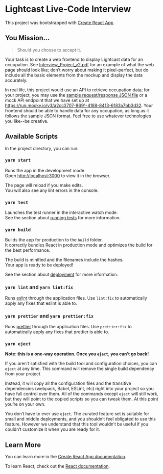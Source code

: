 # Lightcast Live-Code Interview

This project was bootstrapped with [Create React App](https://github.com/facebook/create-react-app).

## You Mission...

> Should you choose to accept it.

Your task is to create a web frontend to display Lightcast data for an occupation. See [Interview_Project_v2.pdf](./Interview_Project_v2.pdf) for an example of what the web page should look like; don’t worry about making it pixel-perfect, but do include all the basic elements from the mockup and display the data accurately.

In real life, this project would use an API to retrieve occupation data; for your project, you may use the [sample request/response JSON file](./ProjectSampleReponse.json) or a mock API endpoint that we have set up at https://run.mocky.io/v3/a2cc3707-8691-4188-8413-6183a7bb3d32. Your frontend should be able to handle data for any occupation, as long as it follows the sample JSON format. Feel free to use whatever technologies you like--be creative.

## Available Scripts

In the project directory, you can run:

### `yarn start`

Runs the app in the development mode.\
Open [http://localhost:3000](http://localhost:3000) to view it in the browser.

The page will reload if you make edits.\
You will also see any lint errors in the console.

### `yarn test`

Launches the test runner in the interactive watch mode.\
See the section about [running tests](https://facebook.github.io/create-react-app/docs/running-tests) for more information.

### `yarn build`

Builds the app for production to the `build` folder.\
It correctly bundles React in production mode and optimizes the build for the best performance.

The build is minified and the filenames include the hashes.\
Your app is ready to be deployed!

See the section about [deployment](https://facebook.github.io/create-react-app/docs/deployment) for more information.

### `yarn lint` and `yarn lint:fix`

Runs [eslint](https://eslint.org/) through the application files. Use `lint:fix` to automatically apply any fixes that eslint is able to.

### `yarn prettier` and `yarn prettier:fix`

Runs [prettier](https://prettier.io/) through the application files. Use `prettier:fix` to automatically apply any fixes that prettier is able to.

### `yarn eject`

**Note: this is a one-way operation. Once you `eject`, you can’t go back!**

If you aren’t satisfied with the build tool and configuration choices, you can `eject` at any time. This command will remove the single build dependency from your project.

Instead, it will copy all the configuration files and the transitive dependencies (webpack, Babel, ESLint, etc) right into your project so you have full control over them. All of the commands except `eject` will still work, but they will point to the copied scripts so you can tweak them. At this point you’re on your own.

You don’t have to ever use `eject`. The curated feature set is suitable for small and middle deployments, and you shouldn’t feel obligated to use this feature. However we understand that this tool wouldn’t be useful if you couldn’t customize it when you are ready for it.

## Learn More

You can learn more in the [Create React App documentation](https://facebook.github.io/create-react-app/docs/getting-started).

To learn React, check out the [React documentation](https://reactjs.org/).
